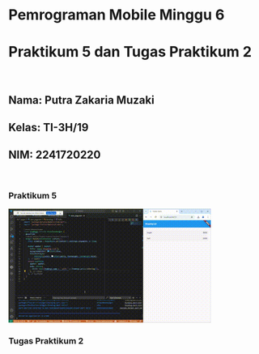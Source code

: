 # Pemrograman Mobile Minggu 6
# Praktikum 5 dan Tugas Praktikum 2

<br>

## Nama: Putra Zakaria Muzaki
## Kelas: TI-3H/19
## NIM: 2241720220

<br>

### Praktikum 5
![alt](image/P5.gif)
### Tugas Praktikum 2